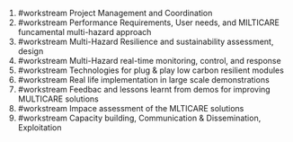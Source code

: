 1. #workstream Project Management and Coordination
2. #workstream Performance Requirements, User needs, and MILTICARE funcamental multi-hazard approach
3. #workstream Multi-Hazard Resilience and sustainability assessment, design
4. #workstream Multi-Hazard real-time monitoring, control, and response
5. #workstream Technologies for plug & play low carbon resilient modules
6. #workstream Real life implementation in large scale demonstrations
7. #workstream Feedbac and lessons learnt from demos for improving MULTICARE solutions
8. #workstream Impace assessment of the MLTICARE solutions
9. #workstream Capacity building, Communication & Dissemination, Exploitation
